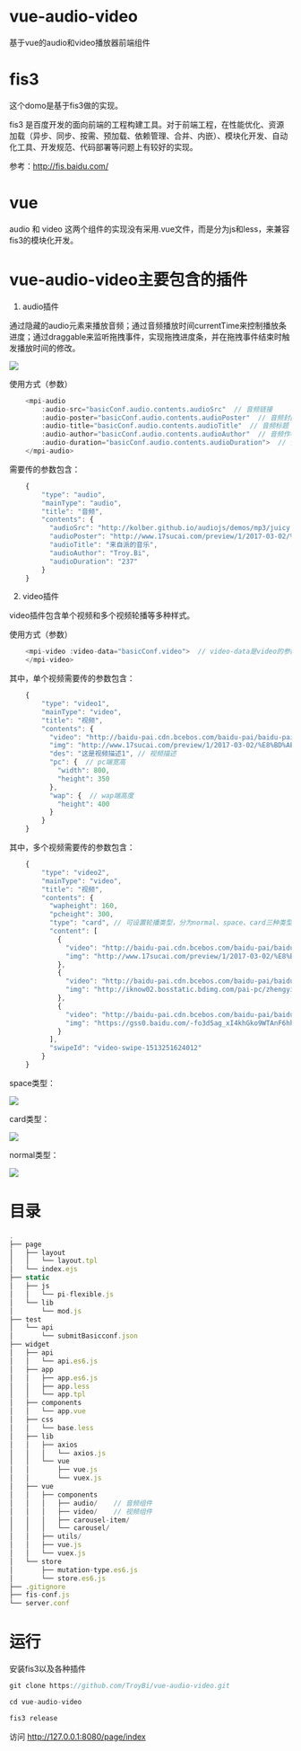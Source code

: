 # vue-audio-video
基于vue的audio和video播放器前端组件


# fis3
这个domo是基于fis3做的实现。

fis3 是百度开发的面向前端的工程构建工具。对于前端工程，在性能优化、资源加载（异步、同步、按需、预加载、依赖管理、合并、内嵌）、模块化开发、自动化工具、开发规范、代码部署等问题上有较好的实现。

参考：http://fis.baidu.com/

# vue
audio 和 video 这两个组件的实现没有采用.vue文件，而是分为js和less，来兼容fis3的模块化开发。

# vue-audio-video主要包含的插件
1. audio插件

通过隐藏的audio元素来播放音频；通过音频播放时间currentTime来控制播放条进度；通过draggable来监听拖拽事件，实现拖拽进度条，并在拖拽事件结束时触发播放时间的修改。

![](http://iknow-base.bj.bcebos.com/pai%2FMacHi%202017-12-21%2015-41-06.png)

使用方式（参数）
```javascript
    <mpi-audio 
        :audio-src="basicConf.audio.contents.audioSrc"  // 音频链接
        :audio-poster="basicConf.audio.contents.audioPoster"  // 音频封面图
        :audio-title="basicConf.audio.contents.audioTitle"  // 音频标题
        :audio-author="basicConf.audio.contents.audioAuthor"  // 音频作者
        :audio-duration="basicConf.audio.contents.audioDuration">  // 音频时长（秒）
    </mpi-audio>
```

需要传的参数包含：
```javascript
    {
        "type": "audio",
        "mainType": "audio",
        "title": "音频",
        "contents": {
          "audioSrc": "http://kolber.github.io/audiojs/demos/mp3/juicy.mp3",
          "audioPoster": "http://www.17sucai.com/preview/1/2017-03-02/%E8%BD%AE%E6%92%AD/img/77.jpg",
          "audioTitle": "来自派的音乐",
          "audioAuthor": "Troy.Bi",
          "audioDuration": "237"
        }
    }
```


2. video插件

video插件包含单个视频和多个视频轮播等多种样式。

使用方式（参数）
```javascript
    <mpi-video :video-data="basicConf.video">  // video-data是video的参数
    </mpi-video>
```
其中，单个视频需要传的参数包含：
```javascript
    {
        "type": "video1",
        "mainType": "video",
        "title": "视频",
        "contents": {
          "video": "http://baidu-pai.cdn.bcebos.com/baidu-pai/baidu-pai/video/1110443008_1510729990.mp4", // 视频链接
          "img": "http://www.17sucai.com/preview/1/2017-03-02/%E8%BD%AE%E6%92%AD/img/77.jpg", // 视频封面
          "des": "这是视频描述1", // 视频描述
          "pc": {  // pc端宽高
            "width": 800,
            "height": 350
          },
          "wap": {  // wap端高度
            "height": 400
          }
        }
    }
```

其中，多个视频需要传的参数包含：
```javascript
    {
        "type": "video2",
        "mainType": "video",
        "title": "视频",
        "contents": {
          "wapheight": 160,
          "pcheight": 300,
          "type": "card", // 可设置轮播类型，分为normal、space、card三种类型
          "content": [
            {
              "video": "http://baidu-pai.cdn.bcebos.com/baidu-pai/baidu-pai/video/1110443008_1510729990.mp4",  // 视频链接
              "img": "http://www.17sucai.com/preview/1/2017-03-02/%E8%BD%AE%E6%92%AD/img/77.jpg" // 视频封面
            },
            {
              "video": "http://baidu-pai.cdn.bcebos.com/baidu-pai/baidu-pai/video/1110443008_1510729990.mp4",
              "img": "http://iknow02.bosstatic.bdimg.com/pai-pc/zhengyilianmeng/E1-414X170@2.png"
            },
            {
              "video": "http://baidu-pai.cdn.bcebos.com/baidu-pai/baidu-pai/video/1110443008_1510729990.mp4",
              "img": "https://gss0.baidu.com/-fo3dSag_xI4khGko9WTAnF6hhy/zhidao/wh%3D680%2C800/sign=af1f65469782d158bbd751b7b83a35e0/3bf33a87e950352ab84ac6a05843fbf2b2118b6b.jpg"
            }
          ],
          "swipeId": "video-swipe-1513251624012"
        }
    }
```

space类型：

![](http://iknow-base.bj.bcebos.com/pai%2F00-video.png)

card类型：

![](http://iknow-base.bj.bcebos.com/pai%2F01-video.png)

normal类型：

![](http://iknow-base.bj.bcebos.com/pai%2F02-video.png)

# 目录

```javascript
.
├── page
│   ├── layout
│   │   └── layout.tpl
│   └── index.ejs
├── static
│   ├── js
│   │   └── pi-flexible.js
│   └── lib
│       └── mod.js
├── test
│   └── api
│       └── submitBasicconf.json
├── widget
│   ├── api
│   │   └── api.es6.js
│   ├── app
│   │   ├── app.es6.js
│   │   ├── app.less
│   │   └── app.tpl
│   ├── components
│   │   └── app.vue
│   ├── css
│   │   └── base.less
│   ├── lib
│   │   ├── axios
│   │   │   └── axios.js
│   │   └── vue
│   │       ├── vue.js
│   │       └── vuex.js
│   ├── vue
│   │   ├── components
│   │   │   ├── audio/    // 音频组件
│   │   │   ├── video/    // 视频组件
│   │   │   ├── carousel-item/
│   │   │   └── carousel/
│   │   ├── utils/
│   │   ├── vue.js
│   │   └── vuex.js
│   └── store
│       ├── mutation-type.es6.js
│       └── store.es6.js
├── .gitignore
├── fis-conf.js
└── server.conf
```

# 运行

安装fis3以及各种插件

```javascript
git clone https://github.com/TroyBi/vue-audio-video.git

cd vue-audio-video

fis3 release 
```
访问 http://127.0.0.1:8080/page/index

